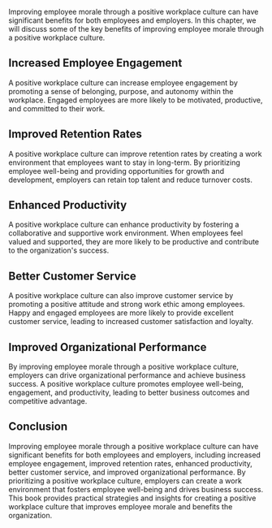 
Improving employee morale through a positive workplace culture can have significant benefits for both employees and employers. In this chapter, we will discuss some of the key benefits of improving employee morale through a positive workplace culture.

Increased Employee Engagement
-----------------------------

A positive workplace culture can increase employee engagement by promoting a sense of belonging, purpose, and autonomy within the workplace. Engaged employees are more likely to be motivated, productive, and committed to their work.

Improved Retention Rates
------------------------

A positive workplace culture can improve retention rates by creating a work environment that employees want to stay in long-term. By prioritizing employee well-being and providing opportunities for growth and development, employers can retain top talent and reduce turnover costs.

Enhanced Productivity
---------------------

A positive workplace culture can enhance productivity by fostering a collaborative and supportive work environment. When employees feel valued and supported, they are more likely to be productive and contribute to the organization's success.

Better Customer Service
-----------------------

A positive workplace culture can also improve customer service by promoting a positive attitude and strong work ethic among employees. Happy and engaged employees are more likely to provide excellent customer service, leading to increased customer satisfaction and loyalty.

Improved Organizational Performance
-----------------------------------

By improving employee morale through a positive workplace culture, employers can drive organizational performance and achieve business success. A positive workplace culture promotes employee well-being, engagement, and productivity, leading to better business outcomes and competitive advantage.

Conclusion
----------

Improving employee morale through a positive workplace culture can have significant benefits for both employees and employers, including increased employee engagement, improved retention rates, enhanced productivity, better customer service, and improved organizational performance. By prioritizing a positive workplace culture, employers can create a work environment that fosters employee well-being and drives business success. This book provides practical strategies and insights for creating a positive workplace culture that improves employee morale and benefits the organization.
